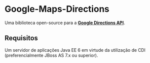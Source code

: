 # Google-Maps-Directions  

Uma biblioteca open-source para a [**Google Directions API**](https://developers.google.com/maps/documentation/directions/).

## Requisitos   

Um servidor de aplicações Java EE 6 em virtude da utilização de CDI (preferencialmente JBoss AS 7.x ou superior). 
